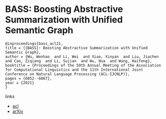 # BASS: Boosting Abstractive Summarization with Unified Semantic Graph

```
@inproceedings{bass_acl21,
title = {{BASS}: Boosting Abstractive Summarization with Unified Semantic Graph},
author = {Wu, Wenhao  and Li, Wei  and Xiao, Xinyan  and Liu, Jiachen  and Cao, Ziqiang  and Li, Sujian  and Wu, Hua  and Wang, Haifeng},
booktitle = {Proceedings of the 59th Annual Meeting of the Association for Computational Linguistics and the 11th International Joint Conference on Natural Language Processing (ACL-IJCNLP)},
pages = {6052--6067},
year = {2021}
}
```

links
- [acl](https://aclanthology.org/2021.acl-long.472/)
- [arXiv](https://arxiv.org/abs/2105.12041)
